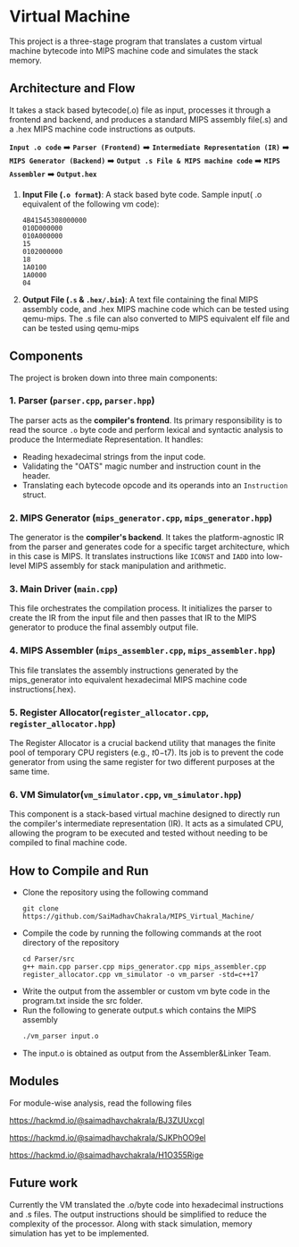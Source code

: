 # Virtual Machine

This project is a three-stage program that translates a custom virtual machine bytecode into MIPS machine code and simulates the stack memory.

## Architecture and Flow

It takes a stack based bytecode(.o) file as input, processes it through a frontend and backend, and produces a standard MIPS assembly file(.s) and a .hex MIPS machine code instructions as outputs.

**`Input .o code`** ➡️ **`Parser (Frontend)`** ➡️ **`Intermediate Representation (IR)`** ➡️ **`MIPS Generator (Backend)`** ➡️ **`Output .s File & MIPS machine code`** ➡️ **`MIPS Assembler`** ➡️ **`Output.hex`**

1.  **Input File (`.o format`)**: A stack based byte code.
    Sample input( .o equivalent of the following vm code):
    ```.o=
    4B41545308000000
    010D000000
    010A000000
    15
    0102000000
    18
    1A0100
    1A0000
    04
    ```
2.  **Output File (`.s` & `.hex/.bin`)**: A text file containing the final MIPS assembly code, and .hex MIPS machine code which can be tested using qemu-mips. The .s file can also converted to MIPS equivalent elf file and can be tested using qemu-mips


## Components

The project is broken down into three main components:

### 1. Parser (`parser.cpp`, `parser.hpp`)

The parser acts as the **compiler's frontend**. Its primary responsibility is to read the source `.o` byte code and perform lexical and syntactic analysis to produce the Intermediate Representation. It handles:
- Reading hexadecimal strings from the input code.
- Validating the "OATS" magic number and instruction count in the header.
- Translating each bytecode opcode and its operands into an `Instruction` struct.

### 2. MIPS Generator (`mips_generator.cpp`, `mips_generator.hpp`)

The generator is the **compiler's backend**. It takes the platform-agnostic IR from the parser and generates code for a specific target architecture, which in this case is MIPS. It translates instructions like `ICONST` and `IADD` into low-level MIPS assembly for stack manipulation and arithmetic.

### 3. Main Driver (`main.cpp`)

This file orchestrates the compilation process. It initializes the parser to create the IR from the input file and then passes that IR to the MIPS generator to produce the final assembly output file.

### 4. MIPS Assembler (`mips_assembler.cpp`, `mips_assembler.hpp`)

This file translates the assembly instructions generated by the mips_generator into equivalent hexadecimal MIPS machine code instructions(.hex). 

### 5. Register Allocator(`register_allocator.cpp`, `register_allocator.hpp`)

The Register Allocator is a crucial backend utility that manages the finite pool of temporary CPU registers (e.g., $t0-$t7). Its job is to prevent the code generator from using the same register for two different purposes at the same time.

### 6. VM Simulator(`vm_simulator.cpp`, `vm_simulator.hpp`)

This component is a stack-based virtual machine designed to directly run the compiler's intermediate representation (IR). It acts as a simulated CPU, allowing the program to be executed and tested without needing to be compiled to final machine code.

## How to Compile and Run

- Clone the repository using the following command
    ```bash!
    git clone https://github.com/SaiMadhavChakrala/MIPS_Virtual_Machine/
    ```
- Compile the code by running the following commands at the root directory of the repository
    ```bash!
    cd Parser/src
    g++ main.cpp parser.cpp mips_generator.cpp mips_assembler.cpp register_allocator.cpp vm_simulator -o vm_parser -std=c++17
    ```
- Write the output from the assembler or custom vm byte code in the program.txt inside the src folder.
- Run the following to generate output.s which contains the MIPS assembly
    ```bash
    ./vm_parser input.o
    ```
- The input.o is obtained as output from the Assembler&Linker Team.

## Modules
For module-wise analysis, read the following files

https://hackmd.io/@saimadhavchakrala/BJ3ZUUxcgl

https://hackmd.io/@saimadhavchakrala/SJKPhOO9el

https://hackmd.io/@saimadhavchakrala/H1O355Rige

## Future work
Currently the VM translated the .o/byte code into hexadecimal instructions and .s files. The output instructions should be simplified to reduce the complexity of the processor. Along with stack simulation, memory simulation has yet to be implemented.
